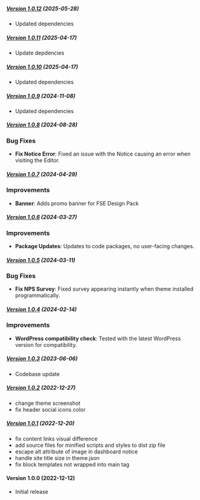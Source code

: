 ##### [Version 1.0.12](https://github.com/Codeinwp/fork/compare/v1.0.11...v1.0.12) (2025-05-28)

- Updated dependencies

##### [Version 1.0.11](https://github.com/Codeinwp/fork/compare/v1.0.10...v1.0.11) (2025-04-17)

- Update depdencies

##### [Version 1.0.10](https://github.com/Codeinwp/fork/compare/v1.0.9...v1.0.10) (2025-04-17)

- Updated dependencies

##### [Version 1.0.9](https://github.com/Codeinwp/fork/compare/v1.0.8...v1.0.9) (2024-11-08)

- Updated dependencies

##### [Version 1.0.8](https://github.com/Codeinwp/fork/compare/v1.0.7...v1.0.8) (2024-08-28)

### Bug Fixes

- **Fix Notice Error**: Fixed an issue with the Notice causing an error when visiting the Editor.

##### [Version 1.0.7](https://github.com/Codeinwp/fork/compare/v1.0.6...v1.0.7) (2024-04-29)

### Improvements

- **Banner**: Adds promo banner for FSE Design Pack

##### [Version 1.0.6](https://github.com/Codeinwp/fork/compare/v1.0.5...v1.0.6) (2024-03-27)

### Improvements

- **Package Updates**: Updates to code packages, no user-facing changes.

##### [Version 1.0.5](https://github.com/Codeinwp/fork/compare/v1.0.4...v1.0.5) (2024-03-11)

### Bug Fixes

- **Fix NPS Survey**: Fixed survey appearing instantly when theme installed programmatically.

##### [Version 1.0.4](https://github.com/Codeinwp/fork/compare/v1.0.3...v1.0.4) (2024-02-14)

### Improvements

- **WordPress compatibility check**: Tested with the latest WordPress version for compatibility.

##### [Version 1.0.3](https://github.com/Codeinwp/fork/compare/v1.0.2...v1.0.3) (2023-06-06)

- Codebase update

##### [Version 1.0.2](https://github.com/Codeinwp/fork/compare/v1.0.1...v1.0.2) (2022-12-27)

- change theme screenshot
- fix header social icons color

##### [Version 1.0.1](https://github.com/Codeinwp/fork/compare/v1.0.0...v1.0.1) (2022-12-20)

* fix content links visual difference
* add source files for minified scripts and styles to dist zip file
* escape alt attribute of image in dashboard notice
* handle site title size in theme.json
* fix block templates not wrapped into main tag

####   Version 1.0.0 (2022-12-12)

- Initial release
